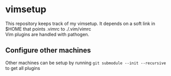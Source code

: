 # vimsetup

This repository keeps track of my vimsetup. It depends on a soft link in $HOME that points .vimrc to ./.vim/vimrc  
Vim plugins are handled with pathogen.

## Configure other machines

Other machines can be setup by running `git submodule --init --recursive` to get all plugins
